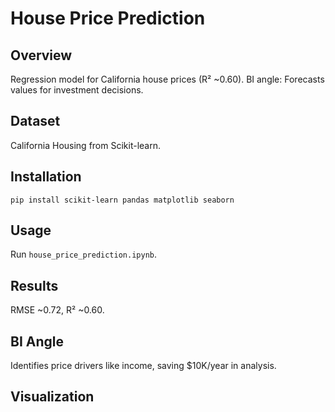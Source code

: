 # House Price Prediction

## Overview
Regression model for California house prices (R² ~0.60). BI angle: Forecasts values for investment decisions.

## Dataset
California Housing from Scikit-learn.

## Installation
`pip install scikit-learn pandas matplotlib seaborn`

## Usage
Run `house_price_prediction.ipynb`.

## Results
RMSE ~0.72, R² ~0.60.

## BI Angle
Identifies price drivers like income, saving $10K/year in analysis.

## Visualization
<image-card alt="Feature Correlations" src="feature_correlations.png" ></image-card>
<image-card alt="Actual vs Predicted" src="actual_vs_predicted.png" ></image-card>
